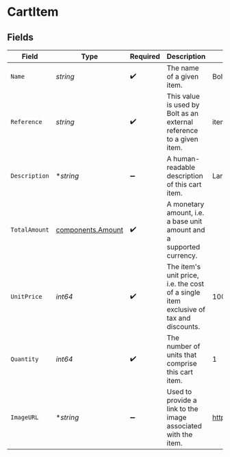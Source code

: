 # CartItem


## Fields

| Field                                                                                 | Type                                                                                  | Required                                                                              | Description                                                                           | Example                                                                               |
| ------------------------------------------------------------------------------------- | ------------------------------------------------------------------------------------- | ------------------------------------------------------------------------------------- | ------------------------------------------------------------------------------------- | ------------------------------------------------------------------------------------- |
| `Name`                                                                                | *string*                                                                              | :heavy_check_mark:                                                                    | The name of a given item.                                                             | Bolt Swag Bag                                                                         |
| `Reference`                                                                           | *string*                                                                              | :heavy_check_mark:                                                                    | This value is used by Bolt as an external reference to a given item.                  | item_100                                                                              |
| `Description`                                                                         | **string*                                                                             | :heavy_minus_sign:                                                                    | A human-readable description of this cart item.                                       | Large tote with Bolt logo.                                                            |
| `TotalAmount`                                                                         | [components.Amount](../../models/components/amount.md)                                | :heavy_check_mark:                                                                    | A monetary amount, i.e. a base unit amount and a supported currency.                  |                                                                                       |
| `UnitPrice`                                                                           | *int64*                                                                               | :heavy_check_mark:                                                                    | The item's unit price, i.e. the cost of a single item exclusive of tax and discounts. | 1000                                                                                  |
| `Quantity`                                                                            | *int64*                                                                               | :heavy_check_mark:                                                                    | The number of units that comprise this cart item.                                     | 1                                                                                     |
| `ImageURL`                                                                            | **string*                                                                             | :heavy_minus_sign:                                                                    | Used to provide a link to the image associated with the item.                         | https://www.example.com/products/123456/images/1.png                                  |